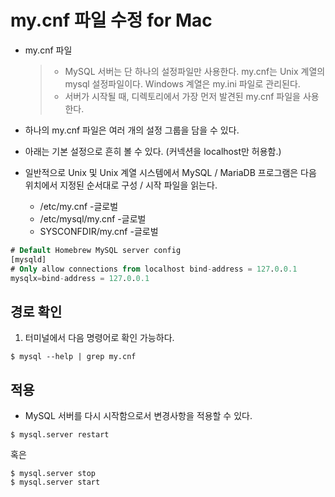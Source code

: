 # my.cnf 파일 수정 for Mac

- my.cnf 파일

  > - MySQL 서버는 단 하나의 설정파일만 사용한다. my.cnf는 Unix 계열의 mysql 설정파일이다. Windows 계열은 my.ini 파일로 관리된다.
  > - 서버가 시작될 때, 디렉토리에서 가장 먼저 발견된 my.cnf 파일을 사용한다.

- 하나의 my.cnf 파일은 여러 개의 설정 그룹을 담을 수 있다.
- 아래는 기본 설정으로 흔히 볼 수 있다. (커넥션을 localhost만 허용함.)

- 일반적으로 Unix 및 Unix 계열 시스템에서 MySQL / MariaDB 프로그램은 다음 위치에서 지정된 순서대로 구성 / 시작 파일을 읽는다.
  - /etc/my.cnf -글로벌
  - /etc/mysql/my.cnf -글로벌
  - SYSCONFDIR/my.cnf -글로벌

```SQL
# Default Homebrew MySQL server config
[mysqld]
# Only allow connections from localhost bind-address = 127.0.0.1
mysqlx=bind-address = 127.0.0.1
```

## 경로 확인

1. 터미널에서 다음 명령어로 확인 가능하다.

```
$ mysql --help | grep my.cnf
```

## 적용

- MySQL 서버를 다시 시작함으로서 변경사항을 적용할 수 있다.

```
$ mysql.server restart
```

혹은

```
$ mysql.server stop
$ mysql.server start
```

